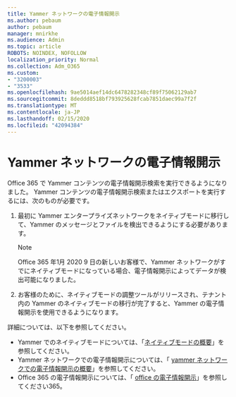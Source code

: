 ```yaml
---
title: Yammer ネットワークの電子情報開示
ms.author: pebaum
author: pebaum
manager: mnirkhe
ms.audience: Admin
ms.topic: article
ROBOTS: NOINDEX, NOFOLLOW
localization_priority: Normal
ms.collection: Adm_O365
ms.custom:
- "3200003"
- "3533"
ms.openlocfilehash: 9ae5014aef14dc6478282348cf89f75062129ab7
ms.sourcegitcommit: 8deddd8518bf793925628fcab7851daec99a7f2f
ms.translationtype: MT
ms.contentlocale: ja-JP
ms.lasthandoff: 02/15/2020
ms.locfileid: "42094384"
---
```

# <a name="ediscovery-in-yammer-networks"></a>Yammer ネットワークの電子情報開示

Office 365 で Yammer コンテンツの電子情報開示検索を実行できるようになりました。  Yammer コンテンツの電子情報開示検索またはエクスポートを実行するには、次のものが必要です。

1. 最初に Yammer エンタープライズネットワークをネイティブモードに移行して、Yammer のメッセージとファイルを検出できるようにする必要があります。

   > [!NOTE] 
   >Office 365 年1月 2020 9 日の新しいお客様で、Yammer ネットワークがすでにネイティブモードになっている場合、電子情報開示によってデータが検出可能になりました。

2. お客様のために、ネイティブモードの調整ツールがリリースされ、テナント内の Yammer のネイティブモードの移行が完了すると、Yammer の電子情報開示を使用できるようになります。

詳細については、以下を参照してください。

- Yammer でのネイティブモードについては、「[ネイティブモードの概要](https://docs.microsoft.com/yammer/configure-your-yammer-network/overview-native-mode)」を参照してください。
- Yammer ネットワークでの電子情報開示については、「 [yammer ネットワークでの電子情報開示の概要](https://docs.microsoft.com/en-us/yammer/manage-security-and-compliance/overview-of-ediscovery)」を参照してください。
- Office 365 の電子情報開示については、「 [office の電子情報開示](https://docs.microsoft.com/en-us/microsoft-365/compliance/ediscovery)」を参照してください365。
